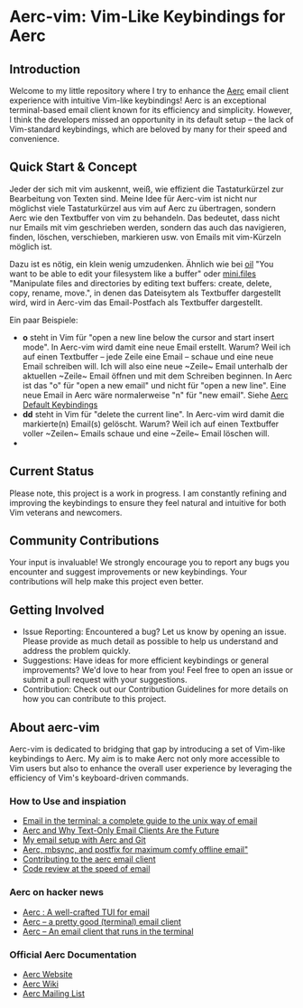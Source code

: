 # Aerc-vim: Vim-Like Keybindings for Aerc

## Introduction

Welcome to my little repository where I try to enhance the [Aerc](https://aerc-mail.org/) email client experience with intuitive Vim-like keybindings! Aerc is an exceptional terminal-based email client known for its efficiency and simplicity. However, I think the developers missed an opportunity in its default setup – the lack of Vim-standard keybindings, which are beloved by many for their speed and convenience.

## Quick Start & Concept

Jeder der sich mit vim auskennt, weiß, wie effizient die Tastaturkürzel zur Bearbeitung von Texten sind. Meine Idee für Aerc-vim ist nicht nur möglichst viele Tastaturkürzel aus vim auf Aerc zu übertragen, sondern Aerc wie den Textbuffer von vim zu behandeln. Das bedeutet, dass nicht nur Emails mit vim geschrieben werden, sondern das auch das navigieren, finden, löschen, verschieben, markieren usw. von Emails mit vim-Kürzeln möglich ist.

Dazu ist es nötig, ein klein wenig umzudenken. Ähnlich wie bei [oil](https://github.com/stevearc/oil.nvim) "You want to be able to edit your filesystem like a buffer" oder [mini.files](https://github.com/echasnovski/mini.nvim/blob/main/readmes/mini-files.md) "Manipulate files and directories by editing text buffers: create, delete, copy, rename, move.", in denen das Dateisytem als Textbuffer dargestellt wird, wird in Aerc-vim das Email-Postfach als Textbuffer dargestellt.



Ein paar Beispiele:

- **o** steht in Vim für "open a new line below the cursor and start insert mode". In Aerc-vim wird damit eine neue Email erstellt. Warum? Weil ich auf einen Textbuffer – jede Zeile eine Email – schaue und eine neue Email schreiben will. Ich will also eine neue ~Zeile~ Email unterhalb der aktuellen ~Zeile~ Email öffnen und mit dem Schreiben beginnen. In Aerc ist das "o" für "open a new email" und nicht für "open a new line". Eine neue Email in Aerc wäre normalerweise "n" für "new email". Siehe [Aerc Default Keybindings](https://git.sr.ht/~rjarry/aerc/tree/master/item/config/binds.conf)
- **dd** steht in Vim für "delete the current line". In Aerc-vim wird damit die markierte(n) Email(s) gelöscht. Warum? Weil ich auf einen Textbuffer voller ~Zeilen~ Emails schaue und eine ~Zeile~ Email löschen will.
- 

## Current Status

Please note, this project is a work in progress. I am constantly refining and improving the keybindings to ensure they feel natural and intuitive for both Vim veterans and newcomers.

## Community Contributions

Your input is invaluable! We strongly encourage you to report any bugs you encounter and suggest improvements or new keybindings. Your contributions will help make this project even better.

## Getting Involved

- Issue Reporting: Encountered a bug? Let us know by opening an issue. Please provide as much detail as possible to help us understand and address the problem quickly.
- Suggestions: Have ideas for more efficient keybindings or general improvements? We'd love to hear from you! Feel free to open an issue or submit a pull request with your suggestions.
- Contribution: Check out our Contribution Guidelines for more details on how you can contribute to this project.

## About aerc-vim

Aerc-vim is dedicated to bridging that gap by introducing a set of Vim-like keybindings to Aerc. My aim is to make Aerc not only more accessible to Vim users but also to enhance the overall user experience by leveraging the efficiency of Vim's keyboard-driven commands.

### How to Use and inspiation
- [Email in the terminal: a complete guide to the unix way of email](https://bence.ferdinandy.com/2023/07/20/email-in-the-terminal-a-complete-guide-to-the-unix-way-of-email/)
- [Aerc and Why Text-Only Email Clients Are the Future](https://retrocode.uk/posts/aerc-fast-linux-email-client/)
- [My email setup with Aerc and Git](https://www.acarg.ch/posts/aerc-email-setup/)
- [Aerc, mbsync, and postfix for maximum comfy offline email"](https://drewdevault.com/2021/05/17/aerc-with-mbsync-postfix.html)
- [Contributing to the aerc email client](https://www.benburwell.com/posts/aerc/)
- [Code review at the speed of email](https://drewdevault.com/2022/07/25/Code-review-with-aerc.html)

### Aerc on hacker news
- [Aerc : A well-crafted TUI for email](https://news.ycombinator.com/item?id=41321981)
- [Aerc – a pretty good (terminal) email client](https://news.ycombinator.com/item?id=33166054)
- [Aerc – An email client that runs in the terminal](https://news.ycombinator.com/item?id=20090950)

### Official Aerc Documentation
- [Aerc Website](https://aerc-mail.org/)
- [Aerc Wiki](https://sr.ht/~rjarry/aerc/)
- [Aerc Mailing List](https://lists.sr.ht/~rjarry/aerc-discuss)
